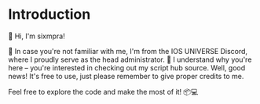 # Introduction

👋 Hi, I'm sixmpra!

🌌 In case you're not familiar with me, I'm from the IOS UNIVERSE Discord, where I proudly serve as the head administrator. 🚀 I understand why you're here – you're interested in checking out my script hub source. Well, good news! It's free to use, just please remember to give proper credits to me.

Feel free to explore the code and make the most of it! 📦💻
